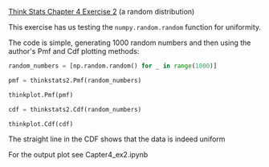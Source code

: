 [Think Stats Chapter 4 Exercise 2](http://greenteapress.com/thinkstats2/html/thinkstats2005.html#toc41) (a random distribution)

This exercise has us testing the `numpy.random.random` function for uniformity.

The code is simple, generating 1000 random numbers and then using the author's Pmf and Cdf plotting methods:

```python
random_numbers = [np.random.random() for _ in range(1000)]

pmf = thinkstats2.Pmf(random_numbers)

thinkplot.Pmf(pmf)

cdf = thinkstats2.Cdf(random_numbers)

thinkplot.Cdf(cdf)
```

The straight line in the CDF shows that the data is indeed uniform

For the output plot see Capter4_ex2.ipynb

